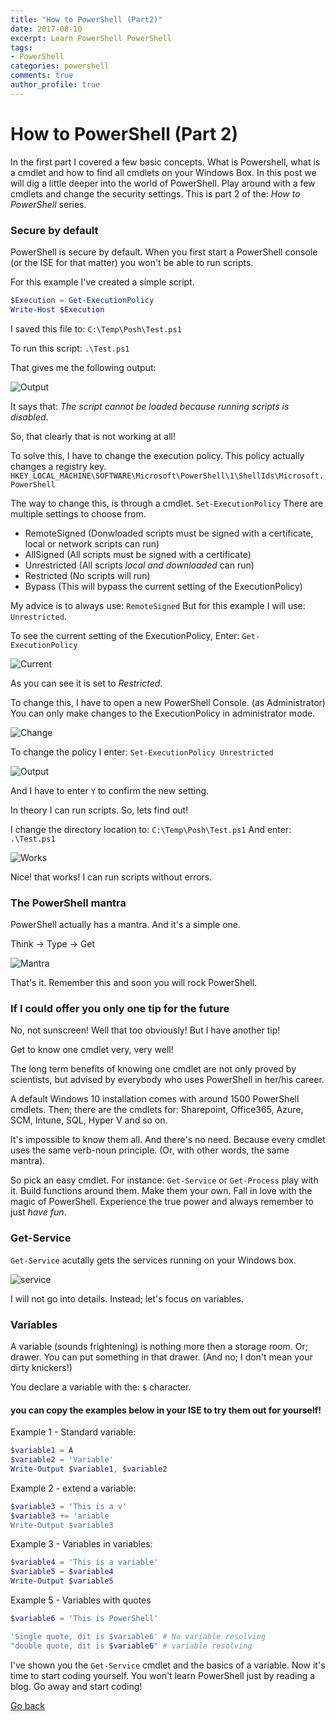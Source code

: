 ```yaml
---
title: "How to PowerShell (Part2)"
date: 2017-08-10
excerpt: Learn PowerShell PowerShell
tags:
- PowerShell
categories: powershell
comments: true
author_profile: true
---
```


# How to PowerShell (Part 2)

In the first part I covered a few basic concepts. What is Powershell, what is a cmdlet and how to find all cmdlets on your Windows Box. In this post we will dig a little deeper into the world of PowerShell. Play around with a few cmdlets and change the security settings. This is part 2 of the: _How to PowerShell_ series.

### Secure by default

PowerShell is secure by default. When you first start a PowerShell console (or the ISE for that matter) you won't be able to run scripts.  

For this example I've created a simple script.

```powershell
$Execution = Get-ExecutionPolicy
Write-Host $Execution
```

I saved this file to: ```C:\Temp\Posh\Test.ps1```

To run this script: ```.\Test.ps1```

That gives me the following output:

![Output](https://codeinblue.files.wordpress.com/2017/08/learn1.png)

It says that: _The script cannot be loaded because running scripts is disabled_. 

So, that clearly that is not working at all! 

To solve this, I have to change the execution policy. This policy actually changes a registry key. ```HKEY_LOCAL_MACHINE\SOFTWARE\Microsoft\PowerShell\1\ShellIds\Microsoft.PowerShell```

The way to change this, is through a cmdlet. ```Set-ExecutionPolicy``` There are multiple settings to choose from.

* RemoteSigned (Donwloaded scripts must be signed with a certificate, local or network scripts can run)
* AllSigned (All scripts must be signed with a certificate)
* Unrestricted (All scripts _local and downloaded_ can run)
* Restricted (No scripts will run)
* Bypass (This will bypass the current setting of the ExecutionPolicy)

My advice is to always use: ```RemoteSigned``` But for this example I will use: ```Unrestricted```. 

To see the current setting of the ExecutionPolicy, Enter: ```Get-ExecutionPolicy```

![Current](https://codeinblue.files.wordpress.com/2017/08/learn2.png)

As you can see it is set to _Restricted_. 

To change this, I have to open a new PowerShell Console. (as Administrator) You can only make changes to the ExecutionPolicy in administrator mode.

![Change](https://codeinblue.files.wordpress.com/2017/08/learn3.png)

To change the policy I enter: ```Set-ExecutionPolicy Unrestricted```

![Output](https://codeinblue.files.wordpress.com/2017/08/learn4.png)

And I have to enter ```Y``` to confirm the new setting.

In theory I can run scripts. So, lets find out!

I change the directory location to: ```C:\Temp\Posh\Test.ps1```
And enter: ```.\Test.ps1```

![Works](https://codeinblue.files.wordpress.com/2017/08/learn6.png)

Nice! that works! I can run scripts without errors. 

### The PowerShell mantra

PowerShell actually has a mantra. And it's a simple one. 

Think -> Type -> Get

![Mantra](https://codeinblue.files.wordpress.com/2017/08/learn7.png)

That's it. Remember this and soon you will rock PowerShell.

### If I could offer you only one tip for the future

No, not sunscreen! Well that too obviously! But I have another tip!

Get to know one cmdlet very, very well! 

The long term benefits of knowing one cmdlet are not only proved by scientists, but advised by everybody who uses PowerShell in her/his career.

A default Windows 10 installation comes with around 1500 PowerShell cmdlets. Then; there are the cmdlets for: Sharepoint, Office365, Azure, SCM, Intune, SQL, Hyper V and so on. 

It's impossible to know them all. And there's no need. Because every cmdlet uses the same verb-noun principle. (Or, with other words, the same mantra).

So pick an easy cmdlet. For instance: ```Get-Service``` or ```Get-Process``` play with it. Build functions around them. Make them your own. Fall in love with the magic of PowerShell. Experience the true power and always remember to just _have fun_. 

### Get-Service 

```Get-Service``` acutally gets the services running on your Windows box.

![service](https://codeinblue.files.wordpress.com/2017/08/learn8.png)

I will not go into details. Instead; let's focus on variables.

### Variables

A variable (sounds frightening) is nothing more then a storage room. Or; drawer. You can put something in that drawer. (And no; I don't mean your dirty knickers!)

You declare a variable with the: ```$``` character. 

#### you can copy the examples below in your ISE to try them out for yourself!

Example 1 - Standard variable:

```powershell
$variable1 = A
$variable2 = 'Variable'
Write-Output $variable1, $variable2
```

Example 2 - extend a variable:

```powershell
$variable3 = 'This is a v'
$variable3 += 'ariable
Write-Output $variable3
```

Example 3 - Variables in variables:

```powershell
$variable4 = 'This is a variable'
$variable5 = $variable4
Write-Output $variable5
```

Example 5 - Variables with quotes

```powershell
$variable6 = 'This is PowerShell'

'Single quote, dit is $variable6' # No variable resolving
"double quote, dit is $variable6" # variable resolving
``` 

I've shown you the ```Get-Service``` cmdlet and the basics of a variable. Now it's time to start coding yourself. You won't learn PowerShell just by reading a blog. Go away and start coding!

[Go back](https://mufana.github.io/blog)


